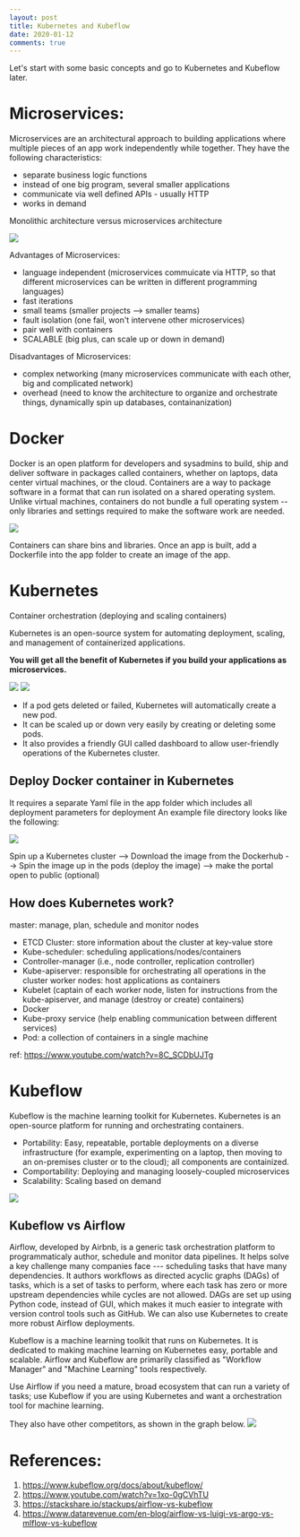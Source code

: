 ```yaml
---
layout: post
title: Kubernetes and Kubeflow
date: 2020-01-12
comments: true
---
```


Let's start with some basic concepts and go to Kubernetes and Kubeflow later. 

# Microservices:
Microservices are an architectural approach to building applications where multiple pieces of an app work independently while together. They have the following characteristics:
- separate business logic functions
- instead of one big program, several smaller applications
- communicate via well defined APIs - usually HTTP
- works in demand

Monolithic architecture versus microservices architecture

![](/assets/2020-08-30-16-05-02.png)

Advantages of Microservices:
- language independent (microservices commuicate via HTTP, so that different microservices can be written in different programming languages)
- fast iterations
- small teams (smaller projects --> smaller teams)
- fault isolation (one fail, won't intervene other microservices)
- pair well with containers
- SCALABLE (big plus, can scale up or down in demand)

Disadvantages of Microservices:
- complex networking (many microservices communicate with each other, big and complicated network)
- overhead (need to know the architecture to organize and orchestrate things, dynamically spin up databases, containanization)

# Docker
Docker is an open platform for developers and sysadmins to build, ship and deliver software in packages called containers, whether on laptops, data center virtual machines, or the cloud.
Containers are a way to package software in a format that can run isolated on a shared operating system. Unlike virtual machines, containers do not bundle a full operating system -- only libraries and settings required to make the software work are needed.

![](/assets/2020-08-30-16-16-42.png)

Containers can share bins and libraries.
Once an app is built, add a Dockerfile into the app folder to create an image of the app.

# Kubernetes
Container orchestration (deploying and scaling containers)

Kubernetes is an open-source system for automating deployment, scaling, and management of containerized applications. 

**You will get all the benefit of Kubernetes if you build your applications as microservices.**

![](/assets/2020-08-30-16-24-52.png)
![](/assets/2020-08-30-16-33-54.png)

- If a pod gets deleted or failed, Kubernetes will automatically create a new pod. 
- It can be scaled up or down very easily by creating or deleting some pods.
- It also provides a friendly GUI called dashboard to allow user-friendly operations of the Kubernetes cluster.

## Deploy Docker container in Kubernetes
It requires a separate Yaml file in the app folder which includes all deployment parameters for deployment 
An example file directory looks like the following:

![](/assets/2020-08-30-17-13-19.png)

Spin up a Kubernetes cluster --> Download the image from the Dockerhub --> Spin the image up in the pods (deploy the image) --> make the portal open to public (optional)

## How does Kubernetes work?
master: manage, plan, schedule and monitor nodes
- ETCD Cluster: store information about the cluster at key-value store
- Kube-scheduler: scheduling applications/nodes/containers
- Controller-manager (i.e., node controller, replication controller)
- Kube-apiserver: responsible for orchestrating all operations in the cluster
worker nodes: host applications as containers
- Kubelet (captain of each worker node, listen for instructions from the kube-apiserver, and manage (destroy or create) containers)
- Docker
- Kube-proxy service (help enabling communication between different services)
- Pod: a collection of containers in a single machine

ref: https://www.youtube.com/watch?v=8C_SCDbUJTg

# Kubeflow
Kubeflow is the machine learning toolkit for Kubernetes. Kubernetes is an open-source platform for running and orchestrating containers.

   - Portability: Easy, repeatable, portable deployments on a diverse infrastructure (for example, experimenting on a laptop, then moving to an on-premises cluster or to the cloud); all components are containized. 
   - Comportability: Deploying and managing loosely-coupled microservices
   - Scalability: Scaling based on demand

![](/assets/2020-10-19-10-58-36.png)

## Kubeflow vs Airflow
Airflow, developed by Airbnb, is a generic task orchestration platform to programmaticaly author, schedule and monitor data pipelines. It helps solve a key challenge many companies face --- scheduling tasks that have many dependencies. It authors workflows as directed acyclic graphs (DAGs) of tasks, which is a set of tasks to perform, where each task has zero or more upstream dependencies while cycles are not allowed. DAGs are set up using Python code, instead of GUI, which makes it much easier to integrate with version control tools such as GitHub. We can also use Kubernetes to create more robust Airflow deployments.

Kubeflow is a machine learning toolkit that runs on Kubernetes. It is dedicated to making machine learning on Kubernetes easy, portable and scalable. Airflow and Kubeflow are primarily classified as "Workflow Manager" and "Machine Learning" tools respectively.

Use Airflow if you need a mature, broad ecosystem that can run a variety of tasks; use Kubeflow if you are using Kubernetes and want a orchestration tool for machine learning.

They also have other competitors, as shown in the graph below.
![](/assets/2020-08-30-18-10-21.png)

# References:
1. https://www.kubeflow.org/docs/about/kubeflow/
2. https://www.youtube.com/watch?v=1xo-0gCVhTU
3. https://stackshare.io/stackups/airflow-vs-kubeflow
4. https://www.datarevenue.com/en-blog/airflow-vs-luigi-vs-argo-vs-mlflow-vs-kubeflow

